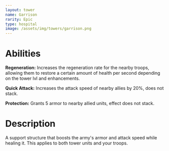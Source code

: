 ```yaml
---
layout: tower
name: Garrison
rarity: Epic
type: hospital
image: /assets/img/towers/garrison.png
---
```


# Abilities

**Regeneration:** Increases the regeneration rate for the nearby troops, allowing them to restore a certain amount of health per second depending on the tower lvl and enhancements.

**Quick Attack:** Increases the attack speed of nearby allies by 20%, does not stack.

**Protection:** Grants 5 armor to nearby allied units, effect does not stack.

# Description

A support structure that boosts the army's armor and attack speed while healing it. This applies to both tower units and your troops.
